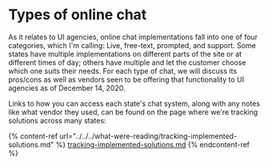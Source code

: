 # Types of online chat

As it relates to UI agencies, online chat implementations fall into one of four categories, which I'm calling: Live, free-text, prompted, and support. Some states have multiple implementations on different parts of the site or at different times of day; others have multiple and let the customer choose which one suits their needs. For each type of chat, we will discuss its pros/cons as well as vendors seen to be offering that functionality to UI agencies as of December 14, 2020. 

Links to how you can access each state's chat system, along with any notes like what vendor they used, can be found on the page where we're tracking solutions across many states:

{% content-ref url="../../../what-were-reading/tracking-implemented-solutions.md" %}
[tracking-implemented-solutions.md](../../../what-were-reading/tracking-implemented-solutions.md)
{% endcontent-ref %}

